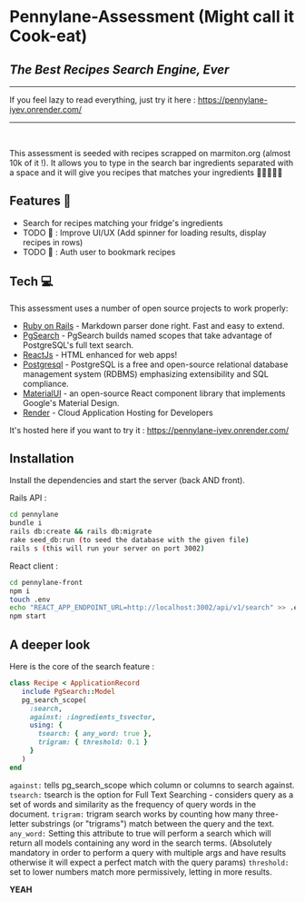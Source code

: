 # Pennylane-Assessment (Might call it Cook-eat)
## _The Best Recipes Search Engine, Ever_
****
If you feel lazy to read everything, just try it here : https://pennylane-iyev.onrender.com/
****
<br>


This assessment is seeded with recipes scrapped on marmiton.org (almost 10k of it !).
It allows you to type in the search bar ingredients separated with a space and it will
give you recipes that matches your ingredients 🥔🥒🥩🧑‍🍳

## Features 🚀

- Search for recipes matching your fridge's ingredients
- TODO 🚧 : Improve UI/UX (Add spinner for loading results, display recipes in rows)
- TODO 🚧 : Auth user to bookmark recipes

## Tech 💻

This assessment uses a number of open source projects to work properly:

- [Ruby on Rails] - Markdown parser done right. Fast and easy to extend.
- [PgSearch] - PgSearch builds named scopes that take advantage of PostgreSQL's full text search.
- [ReactJs] - HTML enhanced for web apps!
- [Postgresql] - PostgreSQL is a free and open-source relational database management system (RDBMS) emphasizing extensibility and SQL compliance.
- [MaterialUI] -  an open-source React component library that implements Google's Material Design.
- [Render] - Cloud Application Hosting for Developers

It's hosted here if you want to try it : https://pennylane-iyev.onrender.com/

## Installation

Install the dependencies and start the server (back AND front).

Rails API :
```sh
cd pennylane
bundle i
rails db:create && rails db:migrate
rake seed_db:run (to seed the database with the given file)
rails s (this will run your server on port 3002)
```

React client :

```sh
cd pennylane-front
npm i
touch .env
echo "REACT_APP_ENDPOINT_URL=http://localhost:3002/api/v1/search" >> .env
npm start   
```

## A deeper look
Here is the core of the search feature :
 ```ruby
 class Recipe < ApplicationRecord
    include PgSearch::Model
    pg_search_scope(
      :search,
      against: :ingredients_tsvector,
      using: {
        tsearch: { any_word: true },
        trigram: { threshold: 0.1 }
      }
    )
end
```
```against:``` tells pg_search_scope which column or columns to search against.
```tsearch:``` tsearch is the option for Full Text Searching - considers query as a set of words and similarity as the frequency of query words in the document. 
```trigram:``` trigram search works by counting how many three-letter substrings (or "trigrams") match between the query and the text.
```any_word:``` Setting this attribute to true will perform a search which will return all models containing any word in the search terms. (Absolutely mandatory in order to perform a query with multiple args and have results otherwise it will expect a perfect match with the query params)
```threshold:``` set to lower numbers match more permissively, letting in more results.


**YEAH**

   [ReactJs]: <https://fr.react.dev>
   [PgSearch]: <https://github.com/Casecommons/pg_search>
   [Postgresql]: <https://www.postgresql.org>
   [Ruby on Rails]: <https://rubyonrails.org/>
   [MaterialUI]: <https://mui.com>
   [Render]: <https://render.com>
   

   [PlDb]: <https://github.com/joemccann/dillinger/tree/master/plugins/dropbox/README.md>
   [PlGh]: <https://github.com/joemccann/dillinger/tree/master/plugins/github/README.md>
   [PlGd]: <https://github.com/joemccann/dillinger/tree/master/plugins/googledrive/README.md>
   [PlOd]: <https://github.com/joemccann/dillinger/tree/master/plugins/onedrive/README.md>
   [PlMe]: <https://github.com/joemccann/dillinger/tree/master/plugins/medium/README.md>
   [PlGa]: <https://github.com/RahulHP/dillinger/blob/master/plugins/googleanalytics/README.md>
